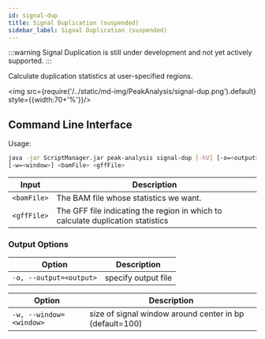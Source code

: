 ```yaml
---
id: signal-dup
title: Signal Duplication (suspended)
sidebar_label: Signal Duplication (suspended)
---
```

:::warning
Signal Duplication is still under development and not yet actively supported.
:::

Calculate duplication statistics at user-specified regions.

<img src={require('/../static/md-img/PeakAnalysis/signal-dup.png').default} style={{width:70+'%'}}/>

## Command Line Interface

Usage:
```bash
java -jar ScriptManager.jar peak-analysis signal-dup [-hV] [-o=<output>]
[-w=<window>] <bamFile> <gffFile>
```

| Input | Description |
| ------ | ----------- |
| `<bamFile>` | The BAM file whose statistics we want. |
| `<gffFile>` | The GFF file indicating the region in which to calculate duplication statistics |

### Output Options

| Option | Description |
| ------ | ----------- |
| `-o, --output=<output>` | specify output file |



| Option | Description |
| ------ | ----------- |
| `-w, --window=<window>` | size of signal window around center in bp (default=100) |
